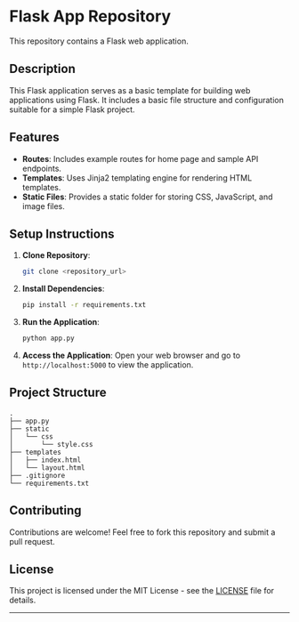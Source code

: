 # Flask App Repository

This repository contains a Flask web application.

## Description

This Flask application serves as a basic template for building web applications using Flask. It includes a basic file structure and configuration suitable for a simple Flask project.

## Features

- **Routes**: Includes example routes for home page and sample API endpoints.
- **Templates**: Uses Jinja2 templating engine for rendering HTML templates.
- **Static Files**: Provides a static folder for storing CSS, JavaScript, and image files.

## Setup Instructions

1. **Clone Repository**: 
    ```bash
    git clone <repository_url>
    ```

2. **Install Dependencies**:
    ```bash
    pip install -r requirements.txt
    ```

3. **Run the Application**:
    ```bash
    python app.py
    ```

4. **Access the Application**:
    Open your web browser and go to `http://localhost:5000` to view the application.

## Project Structure

```
.
├── app.py
├── static
│   └── css
│       └── style.css
├── templates
│   ├── index.html
│   └── layout.html
├── .gitignore
└── requirements.txt
```

## Contributing

Contributions are welcome! Feel free to fork this repository and submit a pull request.

## License

This project is licensed under the MIT License - see the [LICENSE](LICENSE) file for details.

---
